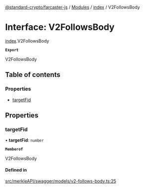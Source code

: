 [@standard-crypto/farcaster-js](../README.md) / [Modules](../modules.md) / [index](../modules/index.md) / V2FollowsBody

# Interface: V2FollowsBody

[index](../modules/index.md).V2FollowsBody

**`Export`**

V2FollowsBody

## Table of contents

### Properties

- [targetFid](index.V2FollowsBody.md#targetfid)

## Properties

### targetFid

• **targetFid**: `number`

**`Memberof`**

V2FollowsBody

#### Defined in

[src/merkleAPI/swagger/models/v2-follows-body.ts:25](https://github.com/standard-crypto/farcaster-js/blob/main/src/merkleAPI/swagger/models/v2-follows-body.ts#L25)
